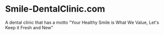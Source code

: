# Smile-DentalClinic.com
A dental clinic that has a motto "Your Healthy Smile is What We Value, Let's Keep it Fresh and New"
